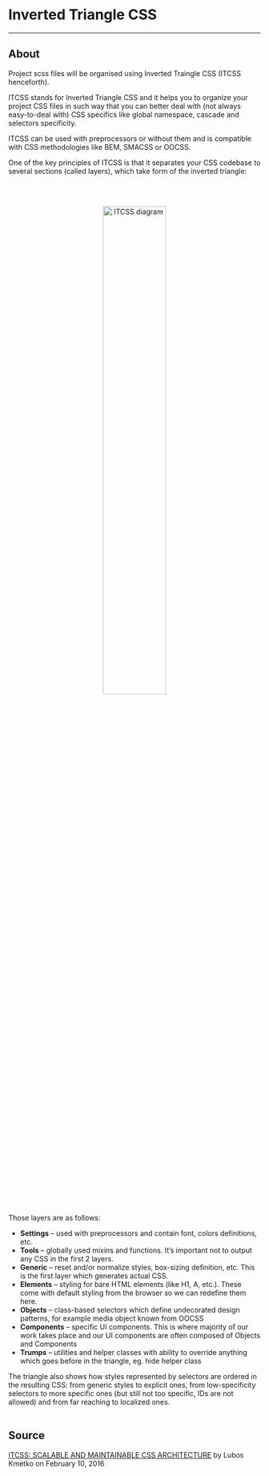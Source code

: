 # Inverted Triangle CSS
<hr>

## About
Project scss files will be organised using Inverted Traingle CSS (ITCSS henceforth).

ITCSS stands for Inverted Triangle CSS and it helps you to organize your project CSS files in such way that you can better deal with (not always easy-to-deal with) CSS specifics like global namespace, cascade and selectors specificity.

ITCSS can be used with preprocessors or without them and is compatible with CSS methodologies like BEM, SMACSS or OOCSS.

One of the key principles of ITCSS is that it separates your CSS codebase to several sections (called layers), which take form of the inverted triangle:

<br><br> 
<p align="center">
  <img src="https://www.xfivecdn.com/xfive/wp-content/uploads/2016/02/10152838/itcss-layers1.svg" width="50%" alt="ITCSS diagram">
</p>
<br><br> 


Those layers are as follows:

* **Settings** – used with preprocessors and contain font, colors definitions, etc.
* **Tools** – globally used mixins and functions. It’s important not to output any CSS in the first 2 layers.
* **Generic** – reset and/or normalize styles, box-sizing definition, etc. This is the first layer which generates actual CSS.
* **Elements** – styling for bare HTML elements (like H1, A, etc.). These come with default styling from the browser so we can redefine them here.
* **Objects** – class-based selectors which define undecorated design patterns, for example media object known from OOCSS
* **Components** – specific UI components. This is where majority of our work takes place and our UI components are often composed of Objects and Components
* **Trumps** – utilities and helper classes with ability to override anything which goes before in the triangle, eg. hide helper class

The triangle also shows how styles represented by selectors are ordered in the resulting CSS: from generic styles to explicit ones, from low-specificity selectors to more specific ones (but still not too specific, IDs are not allowed) and from far reaching to localized ones.
<br><br> 

## Source 
[ITCSS: SCALABLE AND MAINTAINABLE CSS ARCHITECTURE](https://www.xfive.co/blog/itcss-scalable-maintainable-css-architecture/) by Lubos Kmetko on February 10, 2016

